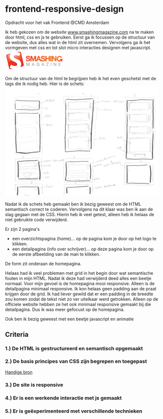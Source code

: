 # frontend-responsive-design
Opdracht voor het vak Frontend @CMD Amsterdam

Ik heb gekozen om de website www.smashingmagazine.com na te maken door html, css en js te gebruiken. Eerst ga ik focussen op de structuur van de website, dus alles wat in de html zit overnemen. Vervolgens ga ik het vormgeven met css en tot slot micro interacties designen met javascript. 
![Smashing Magazine Logo](_readme/smlogo.png)

Om de structuur van de html te begrijpen heb ik het even geschetst met de tags die ik nodig heb. Hier is de schets:
![Schets HTML](_readme/schetshtml.png)


Nadat ik de schets heb gemaakt ben ik bezig geweest om de HTML semantisch correct te coderen. Vervolgens na dit klaar was ben ik aan de slag gegaan met de CSS. Hierin heb ik veel getest, alleen heb ik helaas de niet gebruikte code verwijderd. 

Er zijn 2 pagina's 
- een overzichtspagina (home)... op de pagina kom je door op het logo te klikken.
- een detailpagina (info over schrijver)... op deze pagina kom je door op de eerste afbeelding van de man te klikken.

De form zit onderaan de homepagina.

Helaas had ik veel problemen met grid in het begin door wat semantische fouten in mijn HTML. Nadat ik deze had verwijderd deed alles een beetje normaal. Voor mijn gevoel is de homepagina mooi responsive. Alleen is de detailpagina minimaal responsive. Ik kon helaas geen padding aan de praat krijgen door de grid. Ik had liever gewild dat er een padding in de breedte zou komen zodat de tekst niet zo ver uitelkaar werd getrokken. Alleen op de officiele website hebben ze het ook minimaal responsive gemaakt bij die detailpagina. Dus ik was meer gefocust op de homepagina.

Ook ben ik bezig geweest met een beetje javascript en animatie

## Criteria
### 1.) De HTML is gestructureerd en semantisch opgemaakt

### 2.) De basis principes van CSS zijn begrepen en toegepast
[Handige bron](https://codepen.io/joostf)

### 3.) De site is responsive

### 4.) Er is een werkende interactie met js gemaakt

### 5.) Er is geëxperimenteerd met verschillende technieken
